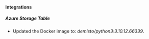#### Integrations
##### Azure Storage Table
- Updated the Docker image to: *demisto/python3:3.10.12.66339*.
